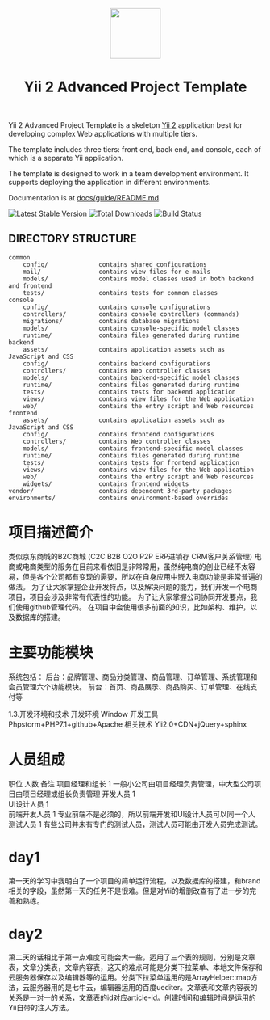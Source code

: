 <p align="center">
    <a href="https://github.com/yiisoft" target="_blank">
        <img src="https://avatars0.githubusercontent.com/u/993323" height="100px">
    </a>
    <h1 align="center">Yii 2 Advanced Project Template</h1>
    <br>
</p>

Yii 2 Advanced Project Template is a skeleton [Yii 2](http://www.yiiframework.com/) application best for
developing complex Web applications with multiple tiers.

The template includes three tiers: front end, back end, and console, each of which
is a separate Yii application.

The template is designed to work in a team development environment. It supports
deploying the application in different environments.

Documentation is at [docs/guide/README.md](docs/guide/README.md).

[![Latest Stable Version](https://img.shields.io/packagist/v/yiisoft/yii2-app-advanced.svg)](https://packagist.org/packages/yiisoft/yii2-app-advanced)
[![Total Downloads](https://img.shields.io/packagist/dt/yiisoft/yii2-app-advanced.svg)](https://packagist.org/packages/yiisoft/yii2-app-advanced)
[![Build Status](https://travis-ci.org/yiisoft/yii2-app-advanced.svg?branch=master)](https://travis-ci.org/yiisoft/yii2-app-advanced)

DIRECTORY STRUCTURE
-------------------

```
common
    config/              contains shared configurations
    mail/                contains view files for e-mails
    models/              contains model classes used in both backend and frontend
    tests/               contains tests for common classes    
console
    config/              contains console configurations
    controllers/         contains console controllers (commands)
    migrations/          contains database migrations
    models/              contains console-specific model classes
    runtime/             contains files generated during runtime
backend
    assets/              contains application assets such as JavaScript and CSS
    config/              contains backend configurations
    controllers/         contains Web controller classes
    models/              contains backend-specific model classes
    runtime/             contains files generated during runtime
    tests/               contains tests for backend application    
    views/               contains view files for the Web application
    web/                 contains the entry script and Web resources
frontend
    assets/              contains application assets such as JavaScript and CSS
    config/              contains frontend configurations
    controllers/         contains Web controller classes
    models/              contains frontend-specific model classes
    runtime/             contains files generated during runtime
    tests/               contains tests for frontend application
    views/               contains view files for the Web application
    web/                 contains the entry script and Web resources
    widgets/             contains frontend widgets
vendor/                  contains dependent 3rd-party packages
environments/            contains environment-based overrides
```
# 项目描述简介
类似京东商城的B2C商城 (C2C B2B O2O P2P ERP进销存 CRM客户关系管理)
电商或电商类型的服务在目前来看依旧是非常常用，虽然纯电商的创业已经不太容易，但是各个公司都有变现的需要，所以在自身应用中嵌入电商功能是非常普遍的做法。
为了让大家掌握企业开发特点，以及解决问题的能力，我们开发一个电商项目，项目会涉及非常有代表性的功能。
为了让大家掌握公司协同开发要点，我们使用github管理代码。
在项目中会使用很多前面的知识，比如架构、维护，以及数据库的搭建。



# 主要功能模块
系统包括：
后台：品牌管理、商品分类管理、商品管理、订单管理、系统管理和会员管理六个功能模块。
前台：首页、商品展示、商品购买、订单管理、在线支付等

1.3.开发环境和技术
开发环境	Window
开发工具	Phpstorm+PHP7.1+github+Apache
相关技术	Yii2.0+CDN+jQuery+sphinx

# 人员组成
职位	      人数	    备注
项目经理和组长	1   	一般小公司由项目经理负责管理，中大型公司项目由项目经理或组长负责管理
开发人员	    1 	
UI设计人员	    1	
前端开发人员	1	    专业前端不是必须的，所以前端开发和UI设计人员可以同一个人
测试人员     	1      	有些公司并未有专门的测试人员，测试人员可能由开发人员完成测试。

#   day1
  第一天的学习中我明白了一个项目的简单运行流程，以及数据库的搭建，和brand相关的字段，虽然第一天的任务不是很难。但是对Yii的增删改查有了进一步的完善和熟练。
  
#    day2
第二天的话相比于第一点难度可能会大一些，运用了三个表的规则，分别是文章表，文章分类表，文章内容表，这天的难点可能是分类下拉菜单、本地文件保存和云服务器保存以及编辑器等的运用。分类下拉菜单运用的是ArrayHelper::map方法，云服务器用的是七牛云，编辑器运用的百度uediter。文章表和文章内容表的关系是一对一的关系，文章表的id对应article-id。创建时间和编辑时间是运用的Yii自带的注入方法。